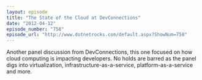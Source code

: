 ```yaml
---
layout: episode
title: "The State of the Cloud at DevConnections"
date: "2012-04-12"
episode_number: "758"
episode_url: "http://www.dotnetrocks.com/default.aspx?ShowNum=758"
---
```


Another panel discussion from DevConnections, this one focused on how cloud computing is impacting developers. No holds are barred as the panel digs into virtualization, infrastructure-as-a-service, platform-as-a-service and more.
